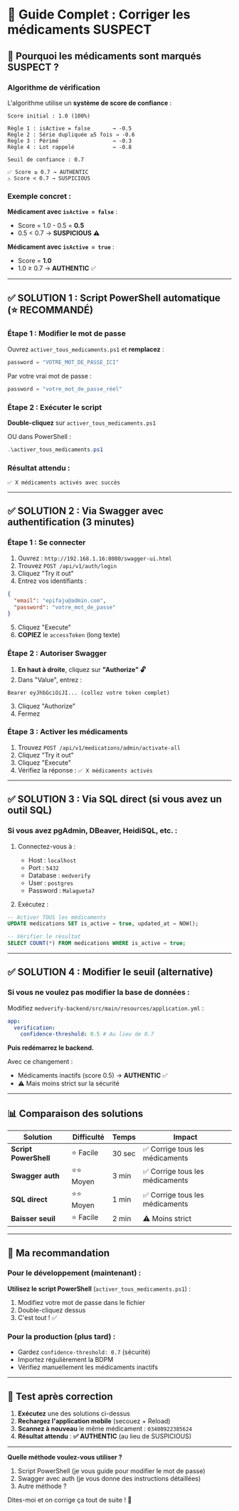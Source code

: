 # 🔧 Guide Complet : Corriger les médicaments SUSPECT

## 🎯 Pourquoi les médicaments sont marqués SUSPECT ?

### Algorithme de vérification

L'algorithme utilise un **système de score de confiance** :

```
Score initial : 1.0 (100%)

Règle 1 : isActive = false       → -0.5
Règle 2 : Série dupliquée ≥5 fois → -0.6
Règle 3 : Périmé                 → -0.3
Règle 4 : Lot rappelé            → -0.8

Seuil de confiance : 0.7

✅ Score ≥ 0.7 → AUTHENTIC
⚠️ Score < 0.7 → SUSPICIOUS
```

### Exemple concret :

**Médicament avec `isActive = false`** :

- Score = 1.0 - 0.5 = **0.5**
- 0.5 < 0.7 → **SUSPICIOUS** ⚠️

**Médicament avec `isActive = true`** :

- Score = **1.0**
- 1.0 ≥ 0.7 → **AUTHENTIC** ✅

---

## ✅ SOLUTION 1 : Script PowerShell automatique (⭐ RECOMMANDÉ)

### Étape 1 : Modifier le mot de passe

Ouvrez `activer_tous_medicaments.ps1` et **remplacez** :

```powershell
password = "VOTRE_MOT_DE_PASSE_ICI"
```

Par votre vrai mot de passe :

```powershell
password = "votre_mot_de_passe_réel"
```

### Étape 2 : Exécuter le script

**Double-cliquez** sur `activer_tous_medicaments.ps1`

OU dans PowerShell :

```powershell
.\activer_tous_medicaments.ps1
```

### Résultat attendu :

```
✅ X médicaments activés avec succès
```

---

## ✅ SOLUTION 2 : Via Swagger avec authentification (3 minutes)

### Étape 1 : Se connecter

1. Ouvrez : `http://192.168.1.16:8080/swagger-ui.html`
2. Trouvez `POST /api/v1/auth/login`
3. Cliquez "Try it out"
4. Entrez vos identifiants :

```json
{
  "email": "epifaju@admin.com",
  "password": "votre_mot_de_passe"
}
```

5. Cliquez "Execute"
6. **COPIEZ** le `accessToken` (long texte)

### Étape 2 : Autoriser Swagger

1. **En haut à droite**, cliquez sur **"Authorize" 🔓**
2. Dans "Value", entrez :

```
Bearer eyJhbGciOiJI... (collez votre token complet)
```

3. Cliquez "Authorize"
4. Fermez

### Étape 3 : Activer les médicaments

1. Trouvez `POST /api/v1/medications/admin/activate-all`
2. Cliquez "Try it out"
3. Cliquez "Execute"
4. Vérifiez la réponse : `✅ X médicaments activés`

---

## ✅ SOLUTION 3 : Via SQL direct (si vous avez un outil SQL)

### Si vous avez pgAdmin, DBeaver, HeidiSQL, etc. :

1. Connectez-vous à :

   - Host : `localhost`
   - Port : `5432`
   - Database : `medverify`
   - User : `postgres`
   - Password : `Malagueta7`

2. Exécutez :

```sql
-- Activer TOUS les médicaments
UPDATE medications SET is_active = true, updated_at = NOW();

-- Vérifier le résultat
SELECT COUNT(*) FROM medications WHERE is_active = true;
```

---

## ✅ SOLUTION 4 : Modifier le seuil (alternative)

### Si vous ne voulez pas modifier la base de données :

Modifiez `medverify-backend/src/main/resources/application.yml` :

```yaml
app:
  verification:
    confidence-threshold: 0.5 # Au lieu de 0.7
```

**Puis redémarrez le backend.**

Avec ce changement :

- Médicaments inactifs (score 0.5) → **AUTHENTIC** ✅
- ⚠️ Mais moins strict sur la sécurité

---

## 📊 Comparaison des solutions

| Solution              | Difficulté | Temps  | Impact                          |
| --------------------- | ---------- | ------ | ------------------------------- |
| **Script PowerShell** | ⭐ Facile  | 30 sec | ✅ Corrige tous les médicaments |
| **Swagger auth**      | ⭐⭐ Moyen | 3 min  | ✅ Corrige tous les médicaments |
| **SQL direct**        | ⭐⭐ Moyen | 1 min  | ✅ Corrige tous les médicaments |
| **Baisser seuil**     | ⭐ Facile  | 2 min  | ⚠️ Moins strict                 |

---

## 🎯 Ma recommandation

### Pour le développement (maintenant) :

**Utilisez le script PowerShell** (`activer_tous_medicaments.ps1`) :

1. Modifiez votre mot de passe dans le fichier
2. Double-cliquez dessus
3. C'est tout ! ✅

### Pour la production (plus tard) :

- Gardez `confidence-threshold: 0.7` (sécurité)
- Importez régulièrement la BDPM
- Vérifiez manuellement les médicaments inactifs

---

## 🧪 Test après correction

1. **Exécutez** une des solutions ci-dessus
2. **Rechargez l'application mobile** (secouez + Reload)
3. **Scannez à nouveau** le même médicament : `03400922385624`
4. **Résultat attendu** : **✅ AUTHENTIC** (au lieu de SUSPICIOUS)

---

**Quelle méthode voulez-vous utiliser ?**

1. Script PowerShell (je vous guide pour modifier le mot de passe)
2. Swagger avec auth (je vous donne des instructions détaillées)
3. Autre méthode ?

Dites-moi et on corrige ça tout de suite ! 🚀


